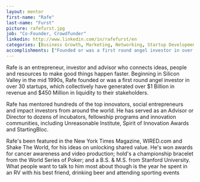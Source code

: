 ```yaml
---
layout: mentor
first-name: "Rafe"
last-name: "Furst"
picture: rafefurst.jpg
job: "Co-Founder, Crowdfunder"
linkedin: http://www.linkedin.com/in/rafefurst/en
categories: [Business Growth, Marketing, Networking, Startup Development, Funding, Entertainment, Digital Media, Branding, Coaching, PR, Communication]
accomplishments: ["Founded or was a first round angel investor in over 30 startups - which have generate over $1B in revenue","Curator at Accelerating Possibilities","Expert in Social Entrepreneurship"]
---
```

Rafe is an entrepreneur, investor and advisor who connects ideas, people and resources to make good things happen faster. Beginning in Silicon Valley in the mid 1990s, Rafe founded or was a first round angel investor in over 30 startups, which collectively have generated over $1 Billion in revenue and $450 Million in liquidity to their stakeholders.

Rafe has mentored hundreds of the top innovators, social entrepreneurs and impact investors from around the world. He has served as an Advisor or Director to dozens of incubators, fellowship programs and innovation communities, including Unreasonable Institute, Spirit of Innovation Awards and StartingBloc.

Rafe's been featured in the New York Times Magazine, WIRED.com and Shake The World, for his ideas on unlocking shared value. He's won awards for cancer awareness and video production; hold's a championship bracelet from the World Series of Poker; and a B.S. & M.S. from Stanford University. What people want to talk to him most about though is the year he spent in an RV with his best friend, drinking beer and attending sporting events
